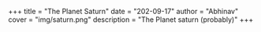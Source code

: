 +++
title = "The Planet Saturn"
date = "202-09-17"
author = "Abhinav"
cover = "img/saturn.png"
description = "The Planet saturn (probably)"
+++


